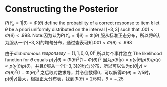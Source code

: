 # Constructing the Posterior

$P(Y_k= 1|θ) =Φ(θ)$ define the probability of a correct response to item $k$
let $θ$ be a priori uniformly distributed on the interval $[−3,3]$ such
that $.001< Φ(θ)< .998$.
Note:因为认为$P(Y_k= 1|θ) =Φ(θ)$ 服从标准正态分布，所以将$θ$认为服从一个$[−3,3]$的均匀分布，通过查表可知$.001< Φ(θ)< .998$

由于$dichotomous$ $responsesy= (1,1,0,0,0)^t$,所以每个事件独立
The likelihood function for $θ$ equals
	$p(y|θ) =Φ(θ)^2(1−Φ(θ))^3$
因为$p(θ|y) =p(y|θ)p(θ)/p(y) ∝p(y|θ)p(θ)$，并且$θ$服从一个$[−3,3]$的均匀分布，所以可以认为$p(θ|y)∝Φ(θ)^2(1−Φ(θ))^3$
之后取对数求导，并令倒数得0，可以解得$Φ(θ)=2/5$时，p(θ|y)最大，根据正太分布表，找到$Φ(θ)=2/5$时，$θ=-.25$